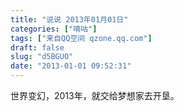 ```yaml
---
title: "说说 2013年01月01日"
categories: ["嘀咕"]
tags: ["来自QQ空间 qzone.qq.com"]
draft: false
slug: "d5BGUO"
date: "2013-01-01 09:52:31"
---
```


世界变幻，2013年，就交给梦想家去开垦。
